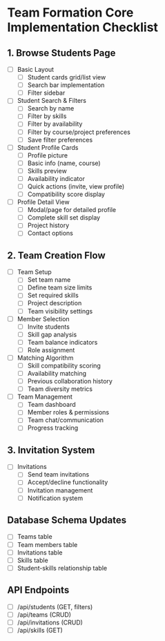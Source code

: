 # Team Formation Core Implementation Checklist

## 1. Browse Students Page
- [ ] Basic Layout
  - [ ] Student cards grid/list view
  - [ ] Search bar implementation
  - [ ] Filter sidebar

- [ ] Student Search & Filters
  - [ ] Search by name
  - [ ] Filter by skills
  - [ ] Filter by availability
  - [ ] Filter by course/project preferences
  - [ ] Save filter preferences

- [ ] Student Profile Cards
  - [ ] Profile picture
  - [ ] Basic info (name, course)
  - [ ] Skills preview
  - [ ] Availability indicator
  - [ ] Quick actions (invite, view profile)
  - [ ] Compatibility score display

- [ ] Profile Detail View
  - [ ] Modal/page for detailed profile
  - [ ] Complete skill set display
  - [ ] Project history
  - [ ] Contact options

## 2. Team Creation Flow
- [ ] Team Setup
  - [ ] Set team name
  - [ ] Define team size limits
  - [ ] Set required skills
  - [ ] Project description
  - [ ] Team visibility settings

- [ ] Member Selection
  - [ ] Invite students
  - [ ] Skill gap analysis
  - [ ] Team balance indicators
  - [ ] Role assignment

- [ ] Matching Algorithm
  - [ ] Skill compatibility scoring
  - [ ] Availability matching
  - [ ] Previous collaboration history
  - [ ] Team diversity metrics

- [ ] Team Management
  - [ ] Team dashboard
  - [ ] Member roles & permissions
  - [ ] Team chat/communication
  - [ ] Progress tracking

## 3. Invitation System
- [ ] Invitations
  - [ ] Send team invitations
  - [ ] Accept/decline functionality
  - [ ] Invitation management
  - [ ] Notification system

## Database Schema Updates
- [ ] Teams table
- [ ] Team members table
- [ ] Invitations table
- [ ] Skills table
- [ ] Student-skills relationship table

## API Endpoints
- [ ] /api/students (GET, filters)
- [ ] /api/teams (CRUD)
- [ ] /api/invitations (CRUD)
- [ ] /api/skills (GET) 